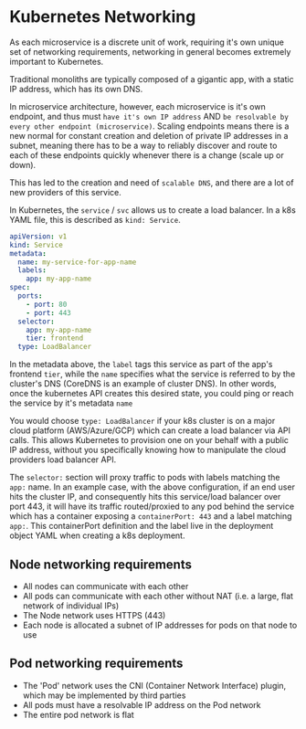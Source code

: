 # Kubernetes Networking

As each microservice is a discrete unit of work, requiring it's own unique set of networking requirements, networking in general becomes extremely important to Kubernetes.

Traditional monoliths are typically composed of a gigantic app, with a static IP address, which has its own DNS.

In microservice architecture, however, each microservice is it's own endpoint, and thus must `have it's own IP address` AND `be resolvable by every other endpoint (microservice)`. Scaling endpoints means there is a new normal for constant creation and deletion of private IP addresses in a subnet, meaning there has to be a way to reliably discover and route to each of these endpoints quickly whenever there is a change (scale up or down). 

This has led to the creation and need of `scalable DNS`, and there are a lot of new providers of this service.

In Kubernetes, the `service` / `svc` allows us to create a load balancer. In a k8s YAML file, this is described as `kind: Service`.

```yaml
apiVersion: v1
kind: Service
metadata:
  name: my-service-for-app-name
  labels:
    app: my-app-name
spec:
  ports:
    - port: 80
    - port: 443
  selector:
    app: my-app-name
    tier: frontend
  type: LoadBalancer
```

In the metadata above, the `label` tags this service as part of the app's frontend `tier`, while the `name` specifies what the service is referred to by the cluster's DNS (CoreDNS is an example of cluster DNS). In other words, once the kubernetes API creates this desired state, you could ping or reach the service by it's metadata `name`

You would choose `type: LoadBalancer` if your k8s cluster is on a major cloud platform (AWS/Azure/GCP) which can create a load balancer via API calls. This allows Kubernetes to provision one on your behalf with a public IP address, without you specifically knowing how to manipulate the cloud providers load balancer API.

The `selector:` section will proxy traffic to pods with labels matching the `app:` name. In an example case, with the above configuration, if an end user hits the cluster IP, and consequently hits this service/load balancer over port 443, it will have its traffic routed/proxied to any pod behind the service which has a container exposing a `containerPort: 443` and a label matching `app:`. This containerPort definition and the label live in the deployment object YAML when creating a k8s deployment.

## Node networking requirements

* All nodes can communicate with each other
* All pods can communicate with each other without NAT (i.e. a large, flat network of individual IPs)
* The Node network uses HTTPS (443)
* Each node is allocated a subnet of IP addresses for pods on that node to use

## Pod networking requirements

* The 'Pod' network uses the CNI (Container Network Interface) plugin, which may be implemented by third parties
* All pods must have a resolvable IP address on the Pod network
* The entire pod network is flat